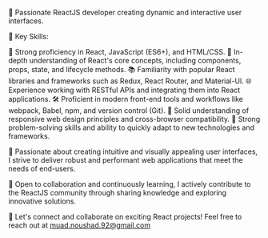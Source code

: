🚀 Passionate ReactJS developer creating dynamic and interactive user interfaces.

🔑 Key Skills:

💪 Strong proficiency in React, JavaScript (ES6+), and HTML/CSS.
🧠 In-depth understanding of React's core concepts, including components, props, state, and lifecycle methods.
📚 Familiarity with popular React libraries and frameworks such as Redux, React Router, and Material-UI.
🌐 Experience working with RESTful APIs and integrating them into React applications.
🛠 Proficient in modern front-end tools and workflows like webpack, Babel, npm, and version control (Git).
📱 Solid understanding of responsive web design principles and cross-browser compatibility.
🧩 Strong problem-solving skills and ability to quickly adapt to new technologies and frameworks.

🎨 Passionate about creating intuitive and visually appealing user interfaces, I strive to deliver robust and performant web applications that meet the needs of end-users.

🤝 Open to collaboration and continuously learning, I actively contribute to the ReactJS community through sharing knowledge and exploring innovative solutions.

📩 Let's connect and collaborate on exciting React projects! Feel free to reach out at muad.noushad.92@gmail.com
